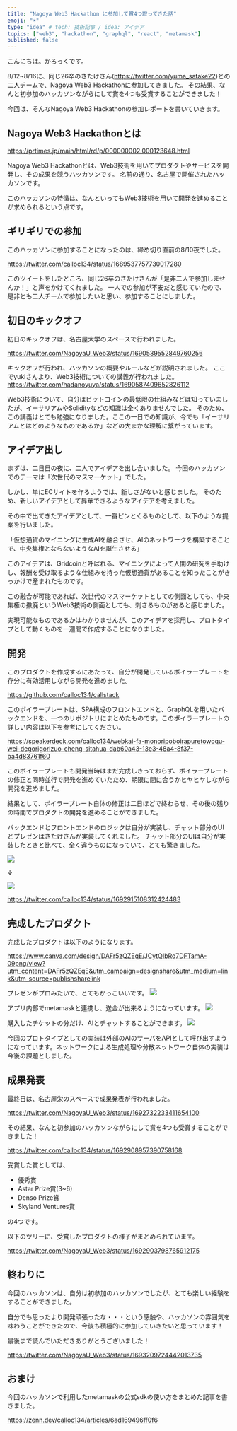 ```yaml
---
title: "Nagoya Web3 Hackathon に参加して賞4つ取ってきた話"
emoji: "☀️"
type: "idea" # tech: 技術記事 / idea: アイデア
topics: ["web3", "hackathon", "graphql", "react", "metamask"]
published: false
---
```


こんにちは。かろっくです。

8/12~8/16に、同じ26卒のさたけさん(https://twitter.com/yuma_satake22)との二人チームで、Nagoya Web3 Hackathonに参加してきました。
その結果、なんと初参加のハッカソンながらにして賞を4つも受賞することができました！

今回は、そんなNagoya Web3 Hackathonの参加レポートを書いていきます。

## Nagoya Web3 Hackathonとは
https://prtimes.jp/main/html/rd/p/000000002.000123648.html

Nagoya Web3 Hackathonとは、Web3技術を用いてプロダクトやサービスを開発し、その成果を競うハッカソンです。
名前の通り、名古屋で開催されたハッカソンです。

このハッカソンの特徴は、なんといってもWeb3技術を用いて開発を進めることが求められるという点です。

## ギリギリでの参加

このハッカソンに参加することになったのは、締め切り直前の8/10夜でした。

https://twitter.com/calloc134/status/1689537757730017280

このツイートをしたところ、同じ26卒のさたけさんが「是非二人で参加しませんか！」と声をかけてくれました。
一人での参加が不安だと感じていたので、是非とも二人チームで参加したいと思い、参加することにしました。

## 初日のキックオフ

初日のキックオフは、名古屋大学のスペースで行われました。

https://twitter.com/NagoyaU_Web3/status/1690539552849760256

キックオフが行われ、ハッカソンの概要やルールなどが説明されました。
ここでyukiさんより、Web3技術についての講義が行われました。
https://twitter.com/hadanoyuya/status/1690587409652826112

Web3技術について、自分はビットコインの最低限の仕組みなどは知っていましたが、イーサリアムやSolidityなどの知識は全くありませんでした。
そのため、この講義はとても勉強になりました。ここの一日での知識が、今でも「イーサリアムとはどのようなものであるか」などの大まかな理解に繋がっています。

## アイデア出し

まずは、二日目の夜に、二人でアイデアを出し合いました。
今回のハッカソンでのテーマは「次世代のマスマーケット」でした。

しかし、単にECサイトを作るようでは、新しさがないと感じました。
そのため、新しいアイデアとして昇華できるようなアイデアを考えました。

その中で出てきたアイデアとして、一番ピンとくるものとして、以下のような提案を行いました。

「仮想通貨のマイニングに生成AIを融合させ、AIのネットワークを構築することで、中央集権とならないようなAIを誕生させる」

このアイデアは、Gridcoinと呼ばれる、マイニングによって人間の研究を手助けし、報酬を受け取るような仕組みを持った仮想通貨があることを知ったことがきっかけで産まれたものです。

この融合が可能であれば、次世代のマスマーケットとしての側面としても、中央集権の撤廃というWeb3技術の側面としても、刺さるものがあると感じました。

実現可能なものであるかはわかりませんが、このアイデアを採用し、プロトタイプとして動くものを一週間で作成することになりました。

## 開発

このプロダクトを作成するにあたって、自分が開発しているボイラープレートを存分に有効活用しながら開発を進めました。

https://github.com/calloc134/callstack

このボイラープレートは、SPA構成のフロントエンドと、GraphQLを用いたバックエンドを、一つのリポジトリにまとめたものです。このボイラープレートの詳しい内容は以下を参考にしてください。

https://speakerdeck.com/calloc134/webkai-fa-monoripoboirapuretowoqu-wei-degorigorizuo-cheng-sitahua-dab60a43-13e3-48a4-8f37-ba4d83761f60

このボイラープレートも開発当時はまだ完成しきっておらず、ボイラープレートの修正と同時並行で開発を進めていたため、期限に間に合うかヒヤヒヤしながら開発を進めました。

結果として、ボイラープレート自体の修正は二日ほどで終わらせ、その後の残りの時間でプロダクトの開発を進めることができました。

バックエンドとフロントエンドのロジックは自分が実装し、チャット部分のUIとプレゼンはさたけさんが実装してくれました。
チャット部分のUIは自分が実装したときと比べて、全く違うものになっていて、とても驚きました。

![](/images/97c8e2ffed54bc/2023-09-02-21-57-48.png)

↓

![](/images/97c8e2ffed54bc/2023-09-02-21-58-11.png)

https://twitter.com/calloc134/status/1692915108312424483

## 完成したプロダクト

完成したプロダクトは以下のようになります。

https://www.canva.com/design/DAFr5zQZEqE/JCytQIbRq7DFTamA-09png/view?utm_content=DAFr5zQZEqE&utm_campaign=designshare&utm_medium=link&utm_source=publishsharelink


プレゼンがプロみたいで、とてもかっこいいです。
![](/images/97c8e2ffed54bc/2023-09-02-21-58-52.png)

アプリ内部でmetamaskと連携し、送金が出来るようになっています。
![](/images/97c8e2ffed54bc/2023-09-02-22-00-09.png)

購入したチケットの分だけ、AIとチャットすることができます。
![](/images/97c8e2ffed54bc/2023-09-02-22-00-45.png)

今回のプロトタイプとしての実装は外部のAIのサーバをAPIとして呼び出すようになっています。ネットワークによる生成処理や分散ネットワーク自体の実装は今後の課題としました。

## 成果発表

最終日は、名古屋栄のスペースで成果発表が行われました。

https://twitter.com/NagoyaU_Web3/status/1692732233411654100

その結果、なんと初参加のハッカソンながらにして賞を4つも受賞することができました！

https://twitter.com/calloc134/status/1692908957390758168

受賞した賞としては、

 - 優秀賞
 - Astar Prize賞(3~6)
 - Denso Prize賞
 - Skyland Ventures賞

の4つです。

以下のツリーに、受賞したプロダクトの様子がまとめられています。

https://twitter.com/NagoyaU_Web3/status/1692903798765912175

## 終わりに

今回のハッカソンは、自分は初参加のハッカソンでしたが、とても楽しい経験をすることができました。

自分でも思ったより開発頑張ったな・・・という感触や、ハッカソンの雰囲気を味わうことができたので、今後も積極的に参加していきたいと思っています！

最後まで読んでいただきありがとうございました！

https://twitter.com/NagoyaU_Web3/status/1693209724442013735

## おまけ

今回のハッカソンで利用したmetamaskの公式sdkの使い方をまとめた記事を書きました。

https://zenn.dev/calloc134/articles/6ad169496ff0f6